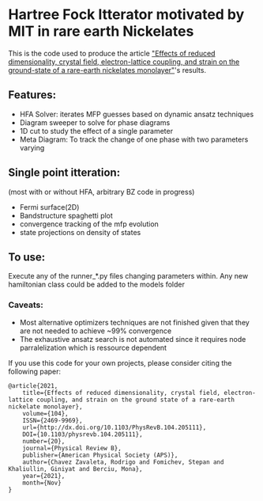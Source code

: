 # Hartree Fock Itterator motivated by MIT in rare earth Nickelates

This is the code used to produce the article ["Effects of reduced dimensionality, crystal field, electron-lattice coupling, and strain on the ground-state of a rare-earth nickelates monolayer"](https://arxiv.org/abs/2106.12644)'s results.

## Features:
- HFA Solver: iterates MFP guesses based on dynamic ansatz techniques
- Diagram sweeper to solve for phase diagrams
- 1D cut to study the effect of a single parameter
- Meta Diagram: To track the change of one phase with two parameters varying

## Single point itteration:
(most with or without HFA, arbitrary BZ code in progress)
- Fermi surface(2D)
- Bandstructure spaghetti plot
- convergence tracking of the mfp evolution
- state projections on density of states

## To use:
Execute any of the runner_*.py files changing parameters within. Any new hamiltonian class could be added to the models folder

### Caveats:
- Most alternative optimizers techniques are not finished given that they are not needed to achieve ~99% convergence
- The exhaustive ansatz search is not automated since it requires node parralelization which is ressource dependent


If you use this code for your own projects, please consider citing the following paper:

```
@article{2021,
	title={Effects of reduced dimensionality, crystal field, electron-lattice coupling, and strain on the ground state of a rare-earth nickelate monolayer},
	volume={104},
	ISSN={2469-9969},
	url={http://dx.doi.org/10.1103/PhysRevB.104.205111},
	DOI={10.1103/physrevb.104.205111},
	number={20},
	journal={Physical Review B},
	publisher={American Physical Society (APS)},
	author={Chavez Zavaleta, Rodrigo and Fomichev, Stepan and Khaliullin, Giniyat and Berciu, Mona},
	year={2021},
	month={Nov}
}
```
